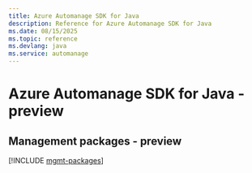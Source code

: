 ```yaml
---
title: Azure Automanage SDK for Java
description: Reference for Azure Automanage SDK for Java
ms.date: 08/15/2025
ms.topic: reference
ms.devlang: java
ms.service: automanage
---
```

# Azure Automanage SDK for Java - preview

## Management packages - preview
[!INCLUDE [mgmt-packages](automanage-mgmt-index.md)]